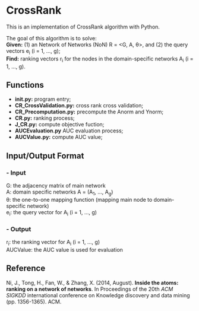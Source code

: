 # CrossRank

This is an implementation of CrossRank algorithm with Python.

The goal of this algorithm is to solve:<br/>
**Given:** (1) an Network of Networks (NoN) R = <G, A, &theta;>, and (2) the query vectors e<sub>i</sub> (i = 1, ..., g);</br>
**Find:** ranking vectors r<sub>i</sub> for the nodes in the domain-specific networks A<sub>i</sub> (i = 1, ..., g).



## Functions

* **__init__.py:** program entry;
* **CR_CrossValidation.py:** cross rank cross validation;
* **CR_Precomputation.py:** precompute the Anorm and Ynorm;
* **CR.py:** ranking process;
* **J_CR.py:** compute objective fuction;
* **AUCEvaluation.py** AUC evaluation process;
* **AUCValue.py:** compute AUC value;



## Input/Output Format

### - Input

G: the adjacency matrix of main network<br/>
A: domain specific networks A = (A<sub>1</sub>, ..., A<sub>g</sub>)<br/>
&theta;: the one-to-one mapping function (mapping main node to domain-specific network)<br/>
e<sub>i</sub>: the query vector for A<sub>i</sub> (i = 1, ..., g)

### - Output
r<sub>i</sub>: the ranking vector for A<sub>i</sub> (i = 1, ..., g)<br/>
AUCValue: the AUC value is used for evaluation



## Reference
Ni, J., Tong, H., Fan, W., & Zhang, X. (2014, August). **Inside the atoms: ranking on a network of networks**. In Proceedings of the 20th *ACM SIGKDD* international conference on Knowledge discovery and data mining (pp. 1356-1365). ACM.
